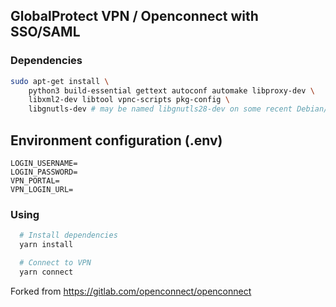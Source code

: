 ## GlobalProtect VPN / Openconnect with SSO/SAML

### Dependencies

```bash
sudo apt-get install \
    python3 build-essential gettext autoconf automake libproxy-dev \
    libxml2-dev libtool vpnc-scripts pkg-config \
    libgnutls-dev # may be named libgnutls28-dev on some recent Debian/Ubuntu-based distros
```

## Environment configuration (.env)

```script
LOGIN_USERNAME=
LOGIN_PASSWORD=
VPN_PORTAL=
VPN_LOGIN_URL=
```

### Using

```bash
  # Install dependencies
  yarn install

  # Connect to VPN
  yarn connect
```

Forked from https://gitlab.com/openconnect/openconnect
